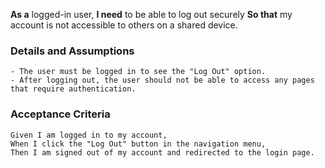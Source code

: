 **As a** logged-in user,
**I need** to be able to log out securely
**So that** my account is not accessible to others on a shared device.

### Details and Assumptions

    - The user must be logged in to see the "Log Out" option.
    - After logging out, the user should not be able to access any pages that require authentication.

### Acceptance Criteria

    Given I am logged in to my account,
    When I click the "Log Out" button in the navigation menu,
    Then I am signed out of my account and redirected to the login page.
